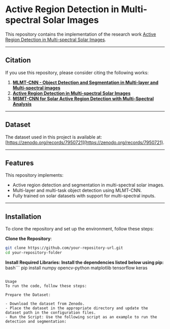 # Active Region Detection in Multi-spectral Solar Images

This repository contains the implementation of the research work [Active Region Detection in Multi-spectral Solar Images](https://www.scitepress.org/Link.aspx?doi=10.5220/0010310504520459). 

---

## Citation

If you use this repository, please consider citing the following works:

1. **[MLMT-CNN - Object Detection and Segmentation in Multi-layer and Multi-spectral images](https://doi.org/10.1007/s00138-021-01261-y)**
2. **[Active Region Detection in Multi-spectral Solar Images](https://www.scitepress.org/Link.aspx?doi=10.5220/0010310504520459)**
3. **[MSMT-CNN for Solar Active Region Detection with Multi-Spectral Analysis](https://doi.org/10.1007/s42979-022-01088-y)**

---

## Dataset

The dataset used in this project is available at: [https://zenodo.org/records/7950721](https://zenodo.org/records/7950721).

---

## Features

This repository implements:
- Active region detection and segmentation in multi-spectral solar images.
- Multi-layer and multi-task object detection using MLMT-CNN.
- Fully trained on solar datasets with support for multi-spectral inputs.

---

## Installation

To clone the repository and set up the environment, follow these steps:

**Clone the Repository**:
   ```bash
   git clone https://github.com/your-repository-url.git
   cd your-repository-folder
   ```

**Install Required Libraries: Install the dependencies listed below using pip:**
bash```
pip install numpy opencv-python matplotlib tensorflow keras
```

Usage
To run the code, follow these steps:

Prepare the Dataset:

- Download the dataset from Zenodo.
- Place the dataset in the appropriate directory and update the dataset path in the configuration files.
- Run the Script: Use the following script as an example to run the detection and segmentation:

